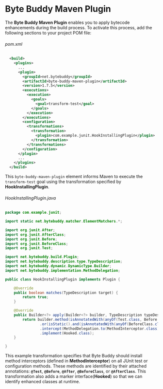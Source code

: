# Byte Buddy Maven Plugin

The **Byte Buddy Maven Plugin** enables you to apply bytecode enhancements during the build process. To activate this process, add the following sections to your project POM file:

###### pom.xml
```xml
  <build>
    <plugins>
      ...
      <plugin>
        <groupId>net.bytebuddy</groupId>
        <artifactId>byte-buddy-maven-plugin</artifactId>
        <version>1.7.5</version>
        <executions>
          <execution>
            <goals>
              <goal>transform-test</goal>
            </goals>
          </execution>
        </executions>
        <configuration>
          <transformations>
            <transformation>
              <plugin>com.example.junit.HookInstallingPlugin</plugin>
            </transformation>
          </transformations>
        </configuration>
      </plugin>
      ...
    </plugins>
  </build>

```

This `byte-buddy-maven-plugin` element informs Maven to execute the `transform-test` goal using the transformation specified by **HookInstallingPlugin**.

###### HookInstallingPlugin.java
```java
package com.example.junit;

import static net.bytebuddy.matcher.ElementMatchers.*;

import org.junit.After;
import org.junit.AfterClass;
import org.junit.Before;
import org.junit.BeforeClass;
import org.junit.Test;

import net.bytebuddy.build.Plugin;
import net.bytebuddy.description.type.TypeDescription;
import net.bytebuddy.dynamic.DynamicType.Builder;
import net.bytebuddy.implementation.MethodDelegation;

public class HookInstallingPlugin implements Plugin {

    @Override
    public boolean matches(TypeDescription target) {
        return true;
    }

    @Override
    public Builder<?> apply(Builder<?> builder, TypeDescription typeDescription) {
        return builder.method(isAnnotatedWith(anyOf(Test.class, Before.class, After.class))
                .or(isStatic().and(isAnnotatedWith(anyOf(BeforeClass.class, AfterClass.class)))))
                .intercept(MethodDelegation.to(MethodInterceptor.class))
                .implement(Hooked.class);
    }

}
```

This example transformation specifies that Byte Buddy should install method interceptors (defined in **MethodInterceptor**) on all JUnit test or configuration methods. These methods are identified by their attached annotations: **`@Test`**, **`@Before`**, **`@After`**, **`@BeforeClass`**, or **`@AfterClass`**. This transformation also adds a marker interface(**Hooked**) so that we can identify enhanced classes at runtime.
